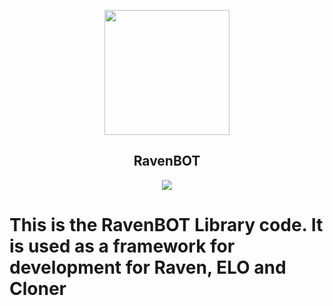 <p align="center">
   <img src="https://ravendb.net/Content/img/home/raven.png" width="200" />
<h2 align="center">RavenBOT</h2>
<p align="center">
   <a href="https://discord.me/passive"><img src="https://img.shields.io/badge/Invite-PassiveModding-7289DA.svg?longCache=true&style=flat-square&logo=discord"/></a>
   <br/>
</p>
</p>

# This is the RavenBOT Library code. It is used as a framework for development for Raven, ELO and Cloner
